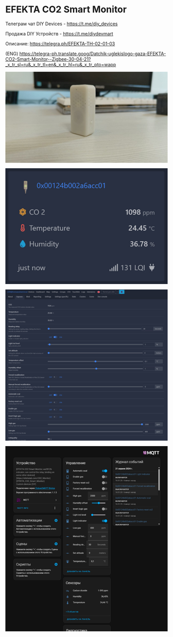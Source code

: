 # EFEKTA CO2 Smart Monitor

Телеграм чат DIY Devices - https://t.me/diy_devices

Продажа DIY Устройств - https://t.me/diydevmart

Описание: https://telegra.ph/EFEKTA-TH-02-01-03

(ENG) https://telegra-ph.translate.goog/Datchik-uglekislogo-gaza-EFEKTA-CO2-Smart-Monitor--Zigbee-30-04-21?_x_tr_sl=ru&_x_tr_tl=en&_x_tr_hl=ru&_x_tr_pto=wapp


![EFEKTA CO2 Smart Monitor](https://raw.githubusercontent.com/smartboxchannel/EFEKTA-CO2-Smart-Monitor/main/Images/8ca8715e30c57416625a2.jpg) 

![EFEKTA CO2 Smart Monitor](https://raw.githubusercontent.com/smartboxchannel/EFEKTA-CO2-Smart-Monitor/main/Images/7440d382e294a6f9953fa.png) 

![EFEKTA CO2 Smart Monitor](https://raw.githubusercontent.com/smartboxchannel/EFEKTA-CO2-Smart-Monitor/main/Images/5e139564f552d2e655552.png) 

![EFEKTA CO2 Smart Monitor](https://raw.githubusercontent.com/smartboxchannel/EFEKTA-CO2-Smart-Monitor/main/Images/2058236735d46ae078950.png) 


